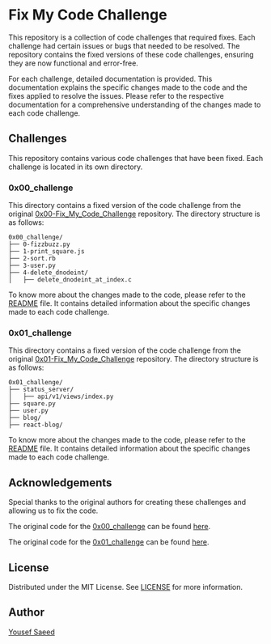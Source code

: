 # Fix My Code Challenge

This repository is a collection of code challenges that required fixes. Each challenge had certain issues or bugs that needed to be resolved. The repository contains the fixed versions of these code challenges, ensuring they are now functional and error-free.

For each challenge, detailed documentation is provided. This documentation explains the specific changes made to the code and the fixes applied to resolve the issues. Please refer to the respective documentation for a comprehensive understanding of the changes made to each code challenge.

## Challenges

This repository contains various code challenges that have been fixed. Each challenge is located in its own directory.

### 0x00_challenge

This directory contains a fixed version of the code challenge from the original [0x00-Fix_My_Code_Challenge](https://github.com/alx-tools/0x00-Fix_My_Code_Challenge) repository. The directory structure is as follows:

```
0x00_challenge/
├── 0-fizzbuzz.py
├── 1-print_square.js
├── 2-sort.rb
├── 3-user.py
├── 4-delete_dnodeint/
│   ├── delete_dnodeint_at_index.c
```

To know more about the changes made to the code, please refer to the [README](./0x00-challenge/README.md) file. It contains detailed information about the specific changes made to each code challenge.

### 0x01_challenge

This directory contains a fixed version of the code challenge from the original [0x01-Fix_My_Code_Challenge](https://github.com/alx-tools/0x01-Fix_My_Code_Challenge) repository. The directory structure is as follows:

```
0x01_challenge/
├── status_server/
│   ├── api/v1/views/index.py
├── square.py
├── user.py
├── blog/
├── react-blog/
```

To know more about the changes made to the code, please refer to the [README](./0x01-challenge/README.md) file. It contains detailed information about the specific changes made to each code challenge.

## Acknowledgements

Special thanks to the original authors for creating these challenges and allowing us to fix the code.

The original code for the [0x00_challenge](./0x00_challenge) can be found [here](https://github.com/alx-tools/0x00-Fix_My_Code_Challenge).

The original code for the [0x01_challenge](./0x01_challenge) can be found [here](https://github.com/alx-tools/0x01-Fix_My_Code_Challenge).

## License

Distributed under the MIT License. See [LICENSE](LICENSE) for more information.

## Author

[Yousef Saeed](https://github.com/yousafesaeed)
